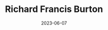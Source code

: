 ---
title: "Richard Francis Burton"
type: person
born-on: 1821-03-19
date: 2023-06-07
died-on: 1890-10-20
hashtag: richard-francis-burton
tags:
  - British
  - writer
  - explorer
  - soldier
  - human being
  - dead at the moment
---